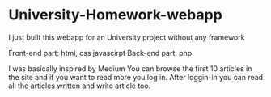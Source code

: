 # University-Homework-webapp

I just built this webapp for an University project without any framework


Front-end part: html, css javascirpt
Back-end part: php

I was basically inspired by Medium
You can browse the first 10 articles in the site and if you want to read more you log in.
After loggin-in you can read all the articles written and write article too.
